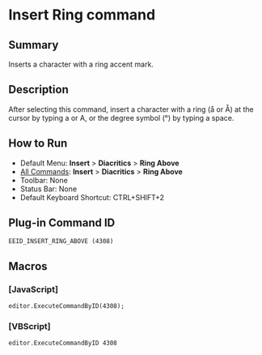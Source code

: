 # Insert Ring command

## Summary

Inserts a character with a ring accent mark.

## Description

After selecting this command, insert a character with a ring (å or Å) at the cursor by typing a or A, or the degree symbol (°) by typing a space.

## How to Run

- Default Menu: **Insert** \> **Diacritics** \> **Ring Above**
- [All Commands](../tools/all_commands): **Insert** \> **Diacritics** \> **Ring Above**
- Toolbar: None
- Status Bar: None
- Default Keyboard Shortcut: CTRL+SHIFT+2

## Plug-in Command ID

```
EEID_INSERT_RING_ABOVE (4308)```

## Macros

### \[JavaScript\]

```
editor.ExecuteCommandByID(4308);
```

### \[VBScript\]

```
editor.ExecuteCommandByID 4308
```
